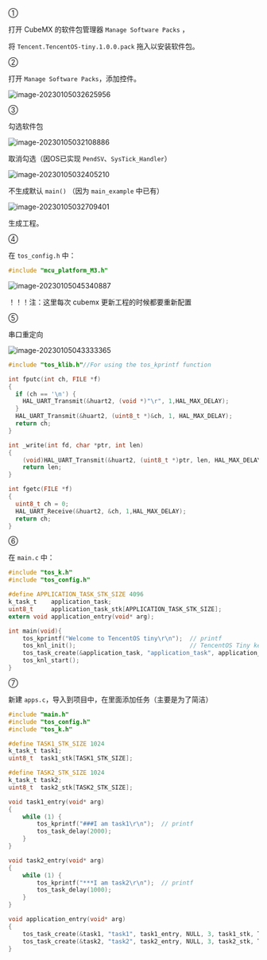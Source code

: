 ①

打开 CubeMX 的软件包管理器 `Manage Software Packs` ，

将 `Tencent.TencentOS-tiny.1.0.0.pack` 拖入以安装软件包。

②

打开 `Manage Software Packs`，添加控件。

![image-20230105032625956](README.assets/image-20230105032625956.png)

③

勾选软件包

![image-20230105032108886](README.assets/image-20230105032108886.png)

取消勾选（因OS已实现 `PendSV`、`SysTick_Handler`）

![image-20230105032405210](README.assets/image-20230105032405210.png)

不生成默认 `main()` （因为 `main_example` 中已有）

![image-20230105032709401](README.assets/image-20230105032709401.png)

生成工程。

④

在 `tos_config.h` 中：

```c
#include "mcu_platform_M3.h"
```

![image-20230105045340887](README.assets/image-20230105045340887.png)

！！！注：这里每次 cubemx 更新工程的时候都要重新配置

⑤

串口重定向

![image-20230105043333365](README.assets/image-20230105043333365.png)

```c
#include "tos_klib.h"//For using the tos_kprintf function

int fputc(int ch, FILE *f)
{
  if (ch == '\n') {
    HAL_UART_Transmit(&huart2, (void *)"\r", 1,HAL_MAX_DELAY);
  }
  HAL_UART_Transmit(&huart2, (uint8_t *)&ch, 1, HAL_MAX_DELAY);
  return ch;
}

int _write(int fd, char *ptr, int len)
{
    (void)HAL_UART_Transmit(&huart2, (uint8_t *)ptr, len, HAL_MAX_DELAY);
    return len;
}

int fgetc(FILE *f)
{
  uint8_t ch = 0;
  HAL_UART_Receive(&huart2, &ch, 1,HAL_MAX_DELAY);
  return ch;
}
```

⑥

在 `main.c` 中：

```c
#include "tos_k.h"
#include "tos_config.h"

#define APPLICATION_TASK_STK_SIZE 4096
k_task_t    application_task;
uint8_t     application_task_stk[APPLICATION_TASK_STK_SIZE];
extern void application_entry(void* arg);

int main(void){
    tos_kprintf("Welcome to TencentOS tiny\r\n");  // printf
    tos_knl_init();                                // TencentOS Tiny kernel initialize
    tos_task_create(&application_task, "application_task", application_entry, NULL, 4, application_task_stk, APPLICATION_TASK_STK_SIZE, 0);
    tos_knl_start();
}
```

⑦

新建 `apps.c`，导入到项目中，在里面添加任务（主要是为了简洁）

```c
#include "main.h"
#include "tos_config.h"
#include "tos_k.h"

#define TASK1_STK_SIZE 1024
k_task_t task1;
uint8_t  task1_stk[TASK1_STK_SIZE];

#define TASK2_STK_SIZE 1024
k_task_t task2;
uint8_t  task2_stk[TASK2_STK_SIZE];

void task1_entry(void* arg)
{
    while (1) {
        tos_kprintf("###I am task1\r\n");  // printf
        tos_task_delay(2000);
    }
}

void task2_entry(void* arg)
{
    while (1) {
        tos_kprintf("***I am task2\r\n");  // printf
        tos_task_delay(1000);
    }
}

void application_entry(void* arg)
{
    tos_task_create(&task1, "task1", task1_entry, NULL, 3, task1_stk, TASK1_STK_SIZE, 0);  // Create task1
    tos_task_create(&task2, "task2", task2_entry, NULL, 3, task2_stk, TASK2_STK_SIZE, 0);  // Create task2
}
```


